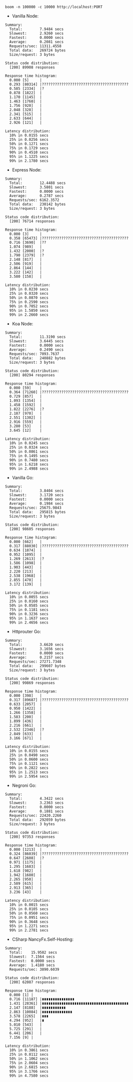 ```boom -n 100000 -c 10000 http://localhost:PORT```

- Vanilla Node:

```
Summary:
  Total:        7.9484 secs
  Slowest:      2.9260 secs
  Fastest:      0.0000 secs
  Average:      0.2081 secs
  Requests/sec: 11311.4558
  Total data:   269724 bytes
  Size/request: 3 bytes

Status code distribution:
  [200] 89908 responses

Response time histogram:
  0.000 [5]     |
  0.293 [80314] |????????????????????????????????????????
  0.585 [2334]  |?
  0.878 [1822]  |
  1.170 [1145]  |
  1.463 [1760]  |
  1.756 [920]   |
  2.048 [328]   |
  2.341 [515]   |
  2.633 [644]   |
  2.926 [121]   |

Latency distribution:
  10% in 0.0155 secs
  25% in 0.0256 secs
  50% in 0.1271 secs
  75% in 0.1729 secs
  90% in 0.4510 secs
  95% in 1.1225 secs
  99% in 2.1780 secs
```


- Express Node:

```
Summary:
  Total:        12.4488 secs
  Slowest:      3.5801 secs
  Fastest:      0.0000 secs
  Average:      0.2787 secs
  Requests/sec: 6162.3572
  Total data:   230142 bytes
  Size/request: 3 bytes

Status code distribution:
  [200] 76714 responses

Response time histogram:
  0.000 [3]     |
  0.358 [65473] |????????????????????????????????????????
  0.716 [3690]  |??
  1.074 [989]   |
  1.432 [2000]  |?
  1.790 [2379]  |?
  2.148 [817]   |
  2.506 [919]   |
  2.864 [144]   |
  3.222 [142]   |
  3.580 [158]   |

Latency distribution:
  10% in 0.0230 secs
  25% in 0.0320 secs
  50% in 0.0870 secs
  75% in 0.2590 secs
  90% in 0.7052 secs
  95% in 1.5850 secs
  99% in 2.2660 secs
```


- Koa Node:

```
Summary:
  Total:        11.3190 secs
  Slowest:      3.6445 secs
  Fastest:      0.0000 secs
  Average:      0.2490 secs
  Requests/sec: 7093.7637
  Total data:   240882 bytes
  Size/request: 3 bytes

Status code distribution:
  [200] 80294 responses

Response time histogram:
  0.000 [59]    |
  0.364 [71260] |????????????????????????????????????????
  0.729 [857]   |
  1.093 [1354]  |
  1.458 [1592]  |
  1.822 [2276]  |?
  2.187 [970]   |
  2.551 [1302]  |
  2.916 [559]   |
  3.280 [53]    |
  3.645 [12]    |

Latency distribution:
  10% in 0.0245 secs
  25% in 0.0324 secs
  50% in 0.0861 secs
  75% in 0.1495 secs
  90% in 0.7480 secs
  95% in 1.6218 secs
  99% in 2.4988 secs
```


- Vanilla Go:

```
Summary:
  Total:        3.8404 secs
  Slowest:      3.1720 secs
  Fastest:      0.0000 secs
  Average:      0.1984 secs
  Requests/sec: 25675.9843
  Total data:   295815 bytes
  Size/request: 3 bytes

Status code distribution:
  [200] 98605 responses

Response time histogram:
  0.000 [662]   |
  0.317 [88030] |????????????????????????????????????????
  0.634 [1874]  |
  0.952 [1095]  |
  1.269 [2613]  |?
  1.586 [1098]  |
  1.903 [443]   |
  2.220 [213]   |
  2.538 [1968]  |
  2.855 [470]   |
  3.172 [139]   |

Latency distribution:
  10% in 0.0055 secs
  25% in 0.0160 secs
  50% in 0.0585 secs
  75% in 0.1181 secs
  90% in 0.3236 secs
  95% in 1.1637 secs
  99% in 2.4656 secs
```


- Httprouter Go:

```
Summary:
  Total:        3.6620 secs
  Slowest:      3.1656 secs
  Fastest:      0.0000 secs
  Average:      0.2157 secs
  Requests/sec: 27271.7348
  Total data:   299607 bytes
  Size/request: 3 bytes

Status code distribution:
  [200] 99869 responses

Response time histogram:
  0.000 [398]   |
  0.317 [89687] |????????????????????????????????????????
  0.633 [2057]  |
  0.950 [1422]  |
  1.266 [1358]  |
  1.583 [200]   |
  1.899 [436]   |
  2.216 [661]   |
  2.532 [2346]  |?
  2.849 [633]   |
  3.166 [671]   |

Latency distribution:
  10% in 0.0155 secs
  25% in 0.0490 secs
  50% in 0.0600 secs
  75% in 0.1121 secs
  90% in 0.2822 secs
  95% in 1.2513 secs
  99% in 2.5954 secs
```


- Negroni Go:

```
Summary:
  Total:        4.3422 secs
  Slowest:      3.2363 secs
  Fastest:      0.0000 secs
  Average:      0.1881 secs
  Requests/sec: 22420.2260
  Total data:   292059 bytes
  Size/request: 3 bytes

Status code distribution:
  [200] 97353 responses

Response time histogram:
  0.000 [1213]  |
  0.324 [86039] |????????????????????????????????????????
  0.647 [2608]  |?
  0.971 [1175]  |
  1.295 [1683]  |
  1.618 [982]   |
  1.942 [1680]  |
  2.265 [950]   |
  2.589 [615]   |
  2.913 [365]   |
  3.236 [43]    |

Latency distribution:
  10% in 0.0015 secs
  25% in 0.0105 secs
  50% in 0.0560 secs
  75% in 0.0951 secs
  90% in 0.3648 secs
  95% in 1.2271 secs
  99% in 2.2781 secs
```


- CSharp NancyFx.Self-Hosting:

```
Summary:
  Total:	15.9582 secs
  Slowest:	7.1564 secs
  Fastest:	0.0000 secs
  Average:	1.4180 secs
  Requests/sec:	3890.6039

Status code distribution:
  [200]	62087 responses

Response time histogram:
  0.000 [1]	|
  0.716 [11187]	|∎∎∎∎∎∎∎∎∎∎∎∎∎∎∎
  1.431 [28361]	|∎∎∎∎∎∎∎∎∎∎∎∎∎∎∎∎∎∎∎∎∎∎∎∎∎∎∎∎∎∎∎∎∎∎∎∎∎∎∎∎
  2.147 [8188]	|∎∎∎∎∎∎∎∎∎∎∎
  2.863 [10084]	|∎∎∎∎∎∎∎∎∎∎∎∎∎∎
  3.578 [2265]	|∎∎∎
  4.294 [952]	|∎
  5.010 [543]	|
  5.725 [291]	|
  6.441 [206]	|
  7.156 [9]	|

Latency distribution:
  10% in 0.3861 secs
  25% in 0.8112 secs
  50% in 1.1062 secs
  75% in 2.0604 secs
  90% in 2.6815 secs
  95% in 3.1766 secs
  99% in 4.7580 secs
```
